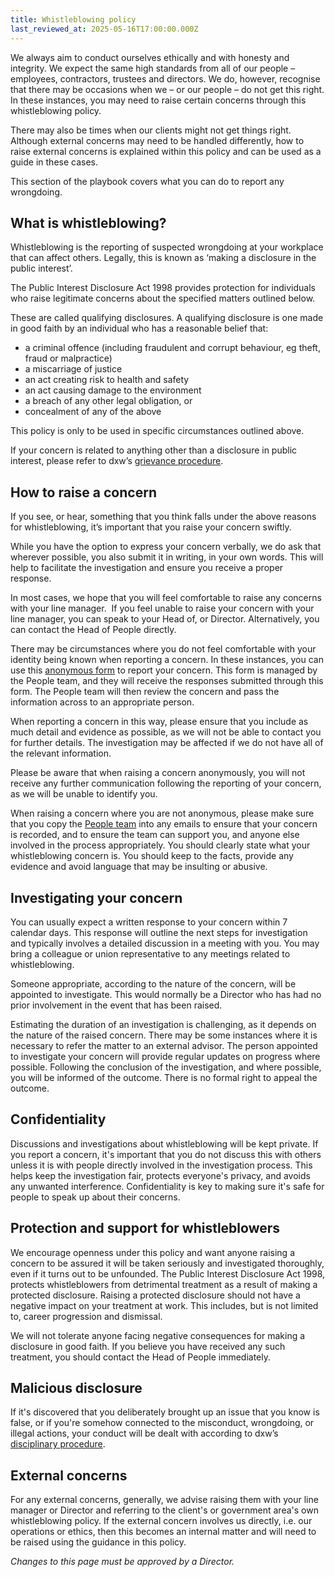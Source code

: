 ```yaml
---
title: Whistleblowing policy
last_reviewed_at: 2025-05-16T17:00:00.000Z
---
```

We always aim to conduct ourselves ethically and with honesty and integrity. We expect the same high standards from all of our people – employees, contractors, trustees and directors. We do, however, recognise that there may be occasions when we – or our people – do not get this right. In these instances, you may need to raise certain concerns through this whistleblowing policy.

There may also be times when our clients might not get things right. Although external concerns may need to be handled differently, how to raise external concerns is explained within this policy and can be used as a guide in these cases.

This section of the playbook covers what you can do to report any wrongdoing.

## **What is whistleblowing?**

Whistleblowing is the reporting of suspected wrongdoing at your workplace that can affect others. Legally, this is known as ‘making a disclosure in the public interest’.

The Public Interest Disclosure Act 1998 provides protection for individuals who raise legitimate concerns about the specified matters outlined below.

These are called qualifying disclosures. A qualifying disclosure is one made in good faith by an individual who has a reasonable belief that:

* a criminal offence (including fraudulent and corrupt behaviour, eg theft, fraud or malpractice)
* a miscarriage of justice
* an act creating risk to health and safety
* an act causing damage to the environment
* a breach of any other legal obligation, or
* concealment of any of the above

This policy is only to be used in specific circumstances outlined above. 

If your concern is related to anything other than a disclosure in public interest, please refer to dxw’s [grievance procedure](https://playbook.dxw.com/staff-handbook/policies-and-procedures/grievances/).

## **How to raise a concern**

If you see, or hear, something that you think falls under the above reasons for whistleblowing, it’s important that you raise your concern swiftly.

While you have the option to express your concern verbally, we do ask that wherever possible, you also submit it in writing, in your own words. This will help to facilitate the investigation and ensure you receive a proper response. 

In most cases, we hope that you will feel comfortable to raise any concerns with your line manager.  If you feel unable to raise your concern with your line manager, you can speak to your Head of, or Director. Alternatively, you can contact the Head of People directly.

There may be circumstances where you do not feel comfortable with your identity being known when reporting a concern. In these instances, you can use this [anonymous form](https://docs.google.com/forms/d/e/1FAIpQLSdxTMjf2RyjqaexR7EqD_hr9K618grcnqa_aNqx1pKS1O3wnQ/viewform?usp=sf_link) to report your concern. This form is managed by the People team, and they will receive the responses submitted through this form. The People team will then review the concern and pass the information across to an appropriate person.

When reporting a concern in this way, please ensure that you include as much detail and evidence as possible, as we will not be able to contact you for further details. The investigation may be affected if we do not have all of the relevant information. 

Please be aware that when raising a concern anonymously, you will not receive any further communication following the reporting of your concern, as we will be unable to identify you.

When raising a concern where you are not anonymous, please make sure that you copy the [People team](mailto:peopleteam@dxw.com) into any emails to ensure that your concern is recorded, and to ensure the team can support you, and anyone else involved in the process appropriately. You should clearly state what your whistleblowing concern is. You should keep to the facts, provide any evidence and avoid language that may be insulting or abusive.

## **Investigating your concern**

You can usually expect a written response to your concern within 7 calendar days. This response will outline the next steps for investigation and typically involves a detailed discussion in a meeting with you. You may bring a colleague or union representative to any meetings related to whistleblowing.

Someone appropriate, according to the nature of the concern, will be appointed to investigate. This would normally be a Director who has had no prior involvement in the event that has been raised.

Estimating the duration of an investigation is challenging, as it depends on the nature of the raised concern. There may be some instances where it is necessary to refer the matter to an external advisor. The person appointed to investigate your concern will provide regular updates on progress where possible. Following the conclusion of the investigation, and where possible, you will be informed of the outcome. There is no formal right to appeal the outcome.

## **Confidentiality**

Discussions and investigations about whistleblowing will be kept private. If you report a concern, it's important that you do not discuss this with others unless it is with people directly involved in the investigation process. This helps keep the investigation fair, protects everyone's privacy, and avoids any unwanted interference. Confidentiality is key to making sure it's safe for people to speak up about their concerns.

## **Protection and support for whistleblowers**

We encourage openness under this policy and want anyone raising a concern to be assured it will be taken seriously and investigated thoroughly, even if it turns out to be unfounded. The Public Interest Disclosure Act 1998, protects whistleblowers from detrimental treatment as a result of making a protected disclosure. Raising a protected disclosure should not have a negative impact on your treatment at work. This includes, but is not limited to, career progression and dismissal.  

We will not tolerate anyone facing negative consequences for making a disclosure in good faith. If you believe you have received any such treatment, you should contact the Head of People immediately.

## **Malicious disclosure**

If it's discovered that you deliberately brought up an issue that you know is false, or if you're somehow connected to the misconduct, wrongdoing, or illegal actions, your conduct will be dealt with according to dxw’s [disciplinary procedure](https://playbook.dxw.com/staff-handbook/policies-and-procedures/disciplinary-procedure/).

## **External concerns**

For any external concerns, generally, we advise raising them with your line manager or Director and referring to the client's or government area's own whistleblowing policy. If the external concern involves us directly, i.e. our operations or ethics, then this becomes an internal matter and will need to be raised using the guidance in this policy.

*Changes to this page must be approved by a Director.*